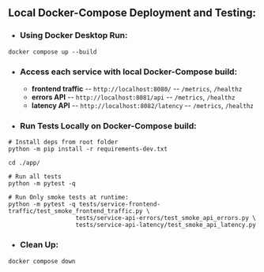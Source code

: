 ## Local Docker-Compose Deployment and Testing:
- ### Using Docker Desktop Run:
```
docker compose up --build
```
- ### Access each service with local Docker-Compose build:
    - **frontend traffic** -- `http://localhost:8080/` -- `/metrics`, `/healthz`
    - **errors API** -- `http://localhost:8081/api` -- `/metrics`, `/healthz`
    - **latency API** -- `http://localhost:8082/latency` -- `/metrics`, `/healthz`
- ### Run Tests Locally on Docker-Compose build:
```
# Install deps from root folder
python -m pip install -r requirements-dev.txt

cd ./app/

# Run all tests
python -m pytest -q

# Run Only smoke tests at runtime:
python -m pytest -q tests/service-frontend-traffic/test_smoke_frontend_traffic.py \
                   tests/service-api-errors/test_smoke_api_errors.py \
                   tests/service-api-latency/test_smoke_api_latency.py
```
- ### Clean Up:
```
docker compose down
```
